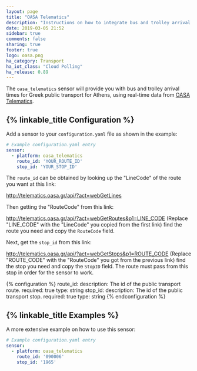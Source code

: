 ```yaml
---
layout: page
title: "OASA Telematics"
description: "Instructions on how to integrate bus and trolley arrival data for Greek OASA Telematics within Home Assistant."
date: 2019-03-05 21:52
sidebar: true
comments: false
sharing: true
footer: true
logo: oasa.png
ha_category: Transport
ha_iot_class: "Cloud Polling"
ha_release: 0.89
---
```


The `oasa_telematics` sensor will provide you with bus and trolley arrival times for Greek public transport for Athens, using real-time data from [OASA Telematics](http://telematics.oasa.gr/en/).

## {% linkable_title Configuration %}

Add a sensor to your `configuration.yaml` file as shown in the example:

```yaml
# Example configuration.yaml entry
sensor:
  - platform: oasa_telematics
    route_id: 'YOUR_ROUTE_ID'
    stop_id: 'YOUR_STOP_ID'
```

The `route_id` can be obtained by looking up the "LineCode" of the route you want at this link: 

<http://telematics.oasa.gr/api/?act=webGetLines>

Then getting the "RouteCode" from this link:

<http://telematics.oasa.gr/api/?act=webGetRoutes&p1=LINE_CODE>
(Replace "LINE_CODE" with the "LineCode" you copied from the first link) find the route you need and copy the `RouteCode` field.

Next, get the `stop_id` from this link: 

<http://telematics.oasa.gr/api/?act=webGetStops&p1=ROUTE_CODE>
(Replace "ROUTE_CODE" with the "RouteCode" you got from the previous link) find the stop you need and copy the `StopID` field. The route must pass from this stop in order for the sensor to work.

{% configuration %}
route_id:
  description: The id of the public transport route.
  required: true
  type: string
stop_id:
  description: The id of the public transport stop.
  required: true
  type: string
{% endconfiguration %}

## {% linkable_title Examples %}

A more extensive example on how to use this sensor:

```yaml
# Example configuration.yaml entry
sensor:
  - platform: oasa_telematics
    route_id: '090006'
    stop_id: '1965'
```